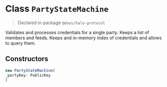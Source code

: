 # Class `PartyStateMachine`
> Declared in package `@dxos/halo-protocol`

Validates and processes credentials for a single party.
Keeps a list of members and feeds.
Keeps and in-memory index of credentials and allows to query them.

## Constructors
```ts
new PartyStateMachine(
_partyKey: PublicKey
)
```
